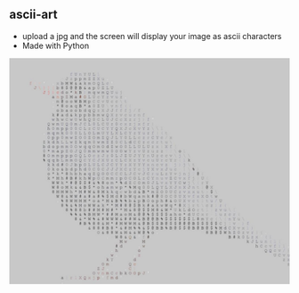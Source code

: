 ## ascii-art
- upload a jpg and the screen will display your image as ascii characters
- Made with Python

![](./screenshot.jpg)
